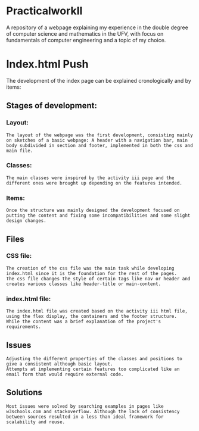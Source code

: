 # PracticalworkII
A repository of a webpage explaining my experience in the double degree of computer science and mathematics in the UFV, with focus on fundamentals of computer engineering and a topic of my choice. 






# Index.html Push

The development of the index page can be explained cronologically and by items: 

## Stages of development:

### Layout: 
    The layout of the webpage was the first development, consisting mainly on sketches of a basic webpage: A header with a navigation bar, main body subdivided in section and footer, implemented in both the css and main file. 

### Classes: 
    The main classes were inspired by the activity iii page and the different ones were brought up depending on the features intended. 

### Items: 
    Once the structure was mainly designed the development focused on putting the content and fixing some incompatibilities and some slight design changes. 



## Files


### CSS file: 
    The creation of the css file was the main task while developing index.html since it is the foundation for the rest of the pages. 
    The css file changes the style of certain tags like nav or header and creates various classes like header-title or main-content. 


### index.html file: 
    The index.html file was created based on the activity iii html file, using the flex display, the containers and the footer structure. 
    While the content was a brief explanation of the project's requirements. 



## Issues 
    Adjusting the different properties of the classes and positions to give a consistent although basic layout. 
    Attempts at implementing certain features too complicated like an email form that would require external code. 

## Solutions
    Most issues were solved by searching examples in pages like w3schools.com and stackoverflow. Although the lack of consistency between sources resulted in a less than ideal framework for scalability and reuse. 